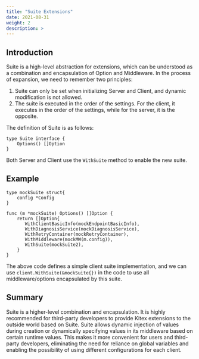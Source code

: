 ```yaml
---
title: "Suite Extensions"
date: 2021-08-31
weight: 2
description: >
---
```


## Introduction

Suite is a high-level abstraction for extensions, which can be understood as a combination and encapsulation of Option and Middleware.
In the process of expansion, we need to remember two principles:

1. Suite can only be set when initializing Server and Client, and dynamic modification is not allowed.
2. The suite is executed in the order of the settings. For the client, it executes in the order of the settings, while for the server, it is the opposite.

The definition of Suite is as follows:

```golang
type Suite interface {
    Options() []Option
}
```

Both Server and Client use the `WithSuite` method to enable the new suite.

## Example

```golang
type mockSuite struct{
    config *Config
}

func (m *mockSuite) Options() []Option {
    return []Option{
       WithClientBasicInfo(mockEndpointBasicInfo),
       WithDiagnosisService(mockDiagnosisService),
       WithRetryContainer(mockRetryContainer),
       WithMiddleware(mockMW(m.config)),
       WithSuite(mockSuite2),
    }
}
```

The above code defines a simple client suite implementation, and we can use `client.WithSuite(&mockSuite{})` in the code to use all middleware/options encapsulated by this suite.

## Summary

Suite is a higher-level combination and encapsulation. It is highly recommended for third-party developers to provide Kitex extensions to the outside world based on Suite. Suite allows dynamic injection of values during creation or dynamically specifying values in its middleware based on certain runtime values. This makes it more convenient for users and third-party developers, eliminating the need for reliance on global variables and enabling the possibility of using different configurations for each client.
